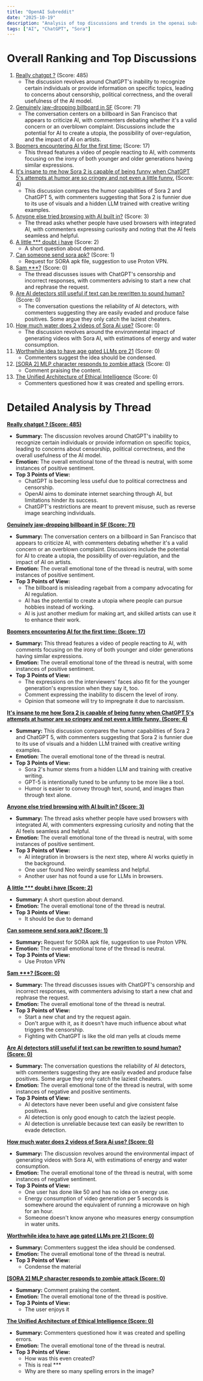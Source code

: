 ```yaml
---
title: "OpenAI Subreddit"
date: "2025-10-19"
description: "Analysis of top discussions and trends in the openai subreddit"
tags: ["AI", "ChatGPT", "Sora"]
---
```


# Overall Ranking and Top Discussions
1.  [Really chatgpt ?](https://i.redd.it/hx8pxu47z1wf1.png) (Score: 485)
    *   The discussion revolves around ChatGPT's inability to recognize certain individuals or provide information on specific topics, leading to concerns about censorship, political correctness, and the overall usefulness of the AI model.
2.  [Genuinely jaw-dropping billboard in SF](https://www.reddit.com/gallery/1oapg4w) (Score: 71)
    *   The conversation centers on a billboard in San Francisco that appears to criticize AI, with commenters debating whether it's a valid concern or an overblown complaint. Discussions include the potential for AI to create a utopia, the possibility of over-regulation, and the impact of AI on artists.
3.  [Boomers encountering AI for the first time:](https://v.redd.it/l4hwji5xn2wf1) (Score: 17)
    *   This thread features a video of people reacting to AI, with comments focusing on the irony of both younger and older generations having similar expressions.
4.  [It's insane to me how Sora 2 is capable of being funny when ChatGPT 5's attempts at humor are so cringey and not even a little funny.](https://www.reddit.com/r/OpenAI/comments/1oav7hm/its_insane_to_me_how_sora_2_is_capable_of_being/) (Score: 4)
    *   This discussion compares the humor capabilities of Sora 2 and ChatGPT 5, with commenters suggesting that Sora 2 is funnier due to its use of visuals and a hidden LLM trained with creative writing examples.
5.  [Anyone else tried browsing with AI built in?](https://www.reddit.com/r/OpenAI/comments/1oatotf/anyone_else_tried_browsing_with_ai_built_in/) (Score: 3)
    *   The thread asks whether people have used browsers with integrated AI, with commenters expressing curiosity and noting that the AI feels seamless and helpful.
6.  [A little *** doubt i have](https://www.reddit.com/r/OpenAI/comments/1oanzzz/a_little_stupid_doubt_i_have/) (Score: 2)
    *   A short question about demand.
7.  [Can someone send sora apk?](https://www.reddit.com/r/OpenAI/comments/1oaqqwg/can_someone_send_sora_apk/) (Score: 1)
    *   Request for SORA apk file, suggestion to use Proton VPN.
8.  [Sam ***?](https://www.reddit.com/gallery/1oat367) (Score: 0)
    *   The thread discusses issues with ChatGPT's censorship and incorrect responses, with commenters advising to start a new chat and rephrase the request.
9.  [Are AI detectors still useful if text can be rewritten to sound human?](https://www.reddit.com/r/OpenAI/comments/1oandk8/are_ai_detectors_still_useful_if_text_can_be/) (Score: 0)
    *   The conversation questions the reliability of AI detectors, with commenters suggesting they are easily evaded and produce false positives. Some argue they only catch the laziest cheaters.
10. [How much water does 2 videos of Sora Ai use?](https://www.reddit.com/r/OpenAI/comments/1oau16y/how_much_water_does_2_videos_of_sora_ai_use/) (Score: 0)
    *   The discussion revolves around the environmental impact of generating videos with Sora AI, with estimations of energy and water consumption.
11. [Worthwhile idea to have age gated LLMs pre 21](https://www.reddit.com/r/OpenAI/comments/1oau8uz/worthwhile_idea_to_have_age_gated_llms_pre_21/) (Score: 0)
    *   Commenters suggest the idea should be condensed.
12. [[SORA 2] MLP character responds to zombie attack](https://v.redd.it/f9vvx78i34wf1) (Score: 0)
    *   Comment praising the content.
13. [The Unified Architecture of Ethical Intelligence](https://i.redd.it/4h7nqs33g4wf1.png) (Score: 0)
    *   Commenters questioned how it was created and spelling errors.

# Detailed Analysis by Thread
**[ Really chatgpt ? (Score: 485)](https://i.redd.it/hx8pxu47z1wf1.png)**
*  **Summary:** The discussion revolves around ChatGPT's inability to recognize certain individuals or provide information on specific topics, leading to concerns about censorship, political correctness, and the overall usefulness of the AI model.
*  **Emotion:** The overall emotional tone of the thread is neutral, with some instances of positive sentiment.
*  **Top 3 Points of View:**
    *   ChatGPT is becoming less useful due to political correctness and censorship.
    *   OpenAI aims to dominate internet searching through AI, but limitations hinder its success.
    *   ChatGPT's restrictions are meant to prevent misuse, such as reverse image searching individuals.

**[ Genuinely jaw-dropping billboard in SF (Score: 71)](https://www.reddit.com/gallery/1oapg4w)**
*  **Summary:** The conversation centers on a billboard in San Francisco that appears to criticize AI, with commenters debating whether it's a valid concern or an overblown complaint. Discussions include the potential for AI to create a utopia, the possibility of over-regulation, and the impact of AI on artists.
*  **Emotion:** The overall emotional tone of the thread is neutral, with some instances of positive sentiment.
*  **Top 3 Points of View:**
    *   The billboard is misleading ragebait from a company advocating for AI regulation.
    *   AI has the potential to create a utopia where people can pursue hobbies instead of working.
    *   AI is just another medium for making art, and skilled artists can use it to enhance their work.

**[ Boomers encountering AI for the first time: (Score: 17)](https://v.redd.it/l4hwji5xn2wf1)**
*  **Summary:** This thread features a video of people reacting to AI, with comments focusing on the irony of both younger and older generations having similar expressions.
*  **Emotion:** The overall emotional tone of the thread is neutral, with some instances of positive sentiment.
*  **Top 3 Points of View:**
    *   The expressions on the interviewers' faces also fit for the younger generation's expression when they say it, too.
    *   Comment expressing the inability to discern the level of irony.
    *   Opinion that someone will try to impregnate it due to narcissism.

**[ It's insane to me how Sora 2 is capable of being funny when ChatGPT 5's attempts at humor are so cringey and not even a little funny. (Score: 4)](https://www.reddit.com/r/OpenAI/comments/1oav7hm/its_insane_to_me_how_sora_2_is_capable_of_being/)**
*  **Summary:** This discussion compares the humor capabilities of Sora 2 and ChatGPT 5, with commenters suggesting that Sora 2 is funnier due to its use of visuals and a hidden LLM trained with creative writing examples.
*  **Emotion:** The overall emotional tone of the thread is neutral.
*  **Top 3 Points of View:**
    *   Sora 2's humor stems from a hidden LLM and training with creative writing.
    *   GPT-5 is intentionally tuned to be unfunny to be more like a tool.
    *   Humor is easier to convey through text, sound, and images than through text alone.

**[ Anyone else tried browsing with AI built in? (Score: 3)](https://www.reddit.com/r/OpenAI/comments/1oatotf/anyone_else_tried_browsing_with_ai_built_in/)**
*  **Summary:** The thread asks whether people have used browsers with integrated AI, with commenters expressing curiosity and noting that the AI feels seamless and helpful.
*  **Emotion:** The overall emotional tone of the thread is neutral, with some instances of positive sentiment.
*  **Top 3 Points of View:**
    *   AI integration in browsers is the next step, where AI works quietly in the background.
    *   One user found Neo weirdly seamless and helpful.
    *   Another user has not found a use for LLMs in browsers.

**[ A little *** doubt i have (Score: 2)](https://www.reddit.com/r/OpenAI/comments/1oanzzz/a_little_stupid_doubt_i_have/)**
*  **Summary:** A short question about demand.
*  **Emotion:** The overall emotional tone of the thread is neutral.
*  **Top 3 Points of View:**
    *   It should be due to demand

**[ Can someone send sora apk? (Score: 1)](https://www.reddit.com/r/OpenAI/comments/1oaqqwg/can_someone_send_sora_apk/)**
*  **Summary:** Request for SORA apk file, suggestion to use Proton VPN.
*  **Emotion:** The overall emotional tone of the thread is neutral.
*  **Top 3 Points of View:**
    *  Use Proton VPN

**[ Sam ***? (Score: 0)](https://www.reddit.com/gallery/1oat367)**
*  **Summary:** The thread discusses issues with ChatGPT's censorship and incorrect responses, with commenters advising to start a new chat and rephrase the request.
*  **Emotion:** The overall emotional tone of the thread is neutral.
*  **Top 3 Points of View:**
    *   Start a new chat and try the request again.
    *   Don't argue with it, as it doesn't have much influence about what triggers the censorship.
    *   Fighting with ChatGPT is like the old man yells at clouds meme

**[ Are AI detectors still useful if text can be rewritten to sound human? (Score: 0)](https://www.reddit.com/r/OpenAI/comments/1oandk8/are_ai_detectors_still_useful_if_text_can_be/)**
*  **Summary:** The conversation questions the reliability of AI detectors, with commenters suggesting they are easily evaded and produce false positives. Some argue they only catch the laziest cheaters.
*  **Emotion:** The overall emotional tone of the thread is neutral, with some instances of negative and positive sentiments.
*  **Top 3 Points of View:**
    *   AI detectors have never been useful and give consistent false positives.
    *   AI detection is only good enough to catch the laziest people.
    *   AI detection is unreliable because text can easily be rewritten to evade detection.

**[ How much water does 2 videos of Sora Ai use? (Score: 0)](https://www.reddit.com/r/OpenAI/comments/1oau16y/how_much_water_does_2_videos_of_sora_ai_use/)**
*  **Summary:** The discussion revolves around the environmental impact of generating videos with Sora AI, with estimations of energy and water consumption.
*  **Emotion:** The overall emotional tone of the thread is neutral, with some instances of negative sentiment.
*  **Top 3 Points of View:**
    *   One user has done like 50 and has no idea on energy use.
    *   Energy consumption of video generation per 5 seconds is somewhere around the equivalent of running a microwave on high for an hour.
    *   Someone doesn't know anyone who measures energy consumption in water units.

**[ Worthwhile idea to have age gated LLMs pre 21 (Score: 0)](https://www.reddit.com/r/OpenAI/comments/1oau8uz/worthwhile_idea_to_have_age_gated_llms_pre_21/)**
*  **Summary:** Commenters suggest the idea should be condensed.
*  **Emotion:** The overall emotional tone of the thread is neutral.
*  **Top 3 Points of View:**
    *  Condense the material

**[ [SORA 2] MLP character responds to zombie attack (Score: 0)](https://v.redd.it/f9vvx78i34wf1)**
*   **Summary:** Comment praising the content.
*   **Emotion:** The overall emotional tone of the thread is positive.
*   **Top 3 Points of View:**
    *   The user enjoys it

**[ The Unified Architecture of Ethical Intelligence (Score: 0)](https://i.redd.it/4h7nqs33g4wf1.png)**
*   **Summary:** Commenters questioned how it was created and spelling errors.
*   **Emotion:** The overall emotional tone of the thread is neutral.
*   **Top 3 Points of View:**
    *   How was this even created?
    *   This is real ***
    *   Why are there so many spelling errors in the image?
